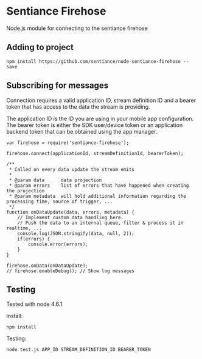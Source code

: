 # Sentiance Firehose
Node.js module for connecting to the sentiance firehose

## Adding to project
```
npm install https://github.com/sentiance/node-sentiance-firehose --save
```

## Subscribing for messages
Connection requires a valid application ID, stream definition ID and a bearer token that has access to the data the stream is providing.  

The application ID is the ID you are using in your mobile app configuration.
The bearer token is either the SDK user/device token or an application backend token that can be obtained using the app manager.

```
var firehose = require('sentiance-firehose');

firehose.connect(applicationId, streamDefinitionId, bearerToken);

/**
 * Called on every data update the stream emits
 *
 * @param data      data projection
 * @param errors    list of errors that have happened when creating the projection
 * @param metadata  will hold additional information regarding the processing time, source of trigger, ...
 */
function onDataUpdate(data, errors, metadata) {
    // Implement custom data handling here.
    // Push the data to an internal queue, filter & process it in realtime, ...
    console.log(JSON.stringify(data, null, 2));
    if(errors) {
        console.error(errors);
    }
}

firehose.onData(onDataUpdate);
// firehose.enableDebug(); // Show log messages
```

## Testing
Tested with node 4.6.1

Install:
```
npm install
```

Testing:
```
node test.js APP_ID STREAM_DEFINITION_ID BEARER_TOKEN
```